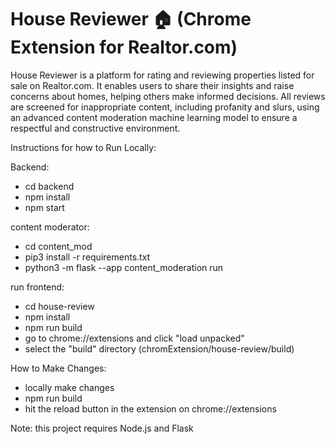 # House Reviewer 🏠 (Chrome Extension for Realtor.com) 
House Reviewer is a platform for rating and reviewing properties listed for sale on Realtor.com. It enables users to share their insights and raise concerns about homes, helping others make informed decisions. All reviews are screened for inappropriate content, including profanity and slurs, using an advanced content moderation machine learning model to ensure a respectful and constructive environment.

Instructions for how to Run Locally: 

Backend:
- cd backend
- npm install
- npm start

content moderator:
- cd content_mod
- pip3 install -r requirements.txt
- python3 -m flask --app content_moderation run

run frontend:
- cd house-review
- npm install
- npm run build
- go to chrome://extensions and click "load unpacked"
- select the "build" directory (chromExtension/house-review/build)

How to Make Changes:
- locally make changes
- npm run build
- hit the reload button in the extension on chrome://extensions

Note: this project requires Node.js and Flask
